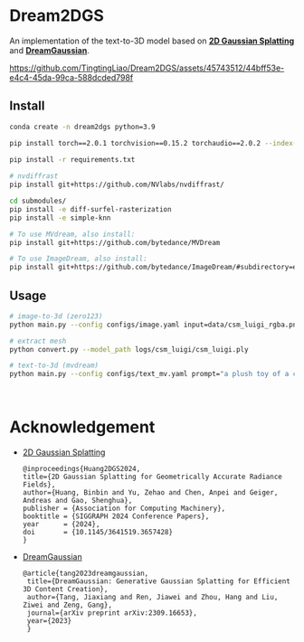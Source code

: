 # Dream2DGS
An implementation of the text-to-3D model based on [**2D Gaussian Splatting**](https://github.com/hbb1/2d-gaussian-splatting) and [**DreamGaussian**](https://dreamgaussian.github.io/).


https://github.com/TingtingLiao/Dream2DGS/assets/45743512/44bff53e-e4c4-45da-99ca-588dcded798f


## Install

```bash
conda create -n dream2dgs python=3.9 

pip install torch==2.0.1 torchvision==0.15.2 torchaudio==2.0.2 --index-url https://download.pytorch.org/whl/cu118
 
pip install -r requirements.txt

# nvdiffrast
pip install git+https://github.com/NVlabs/nvdiffrast/

cd submodules/
pip install -e diff-surfel-rasterization
pip install -e simple-knn

# To use MVdream, also install:
pip install git+https://github.com/bytedance/MVDream

# To use ImageDream, also install:
pip install git+https://github.com/bytedance/ImageDream/#subdirectory=extern/ImageDream
```

## Usage 
```bash   
# image-to-3d (zero123)  
python main.py --config configs/image.yaml input=data/csm_luigi_rgba.png save_path=csm_luigi 

# extract mesh  
python convert.py --model_path logs/csm_luigi/csm_luigi.ply  

# text-to-3d (mvdream)
python main.py --config configs/text_mv.yaml prompt="a plush toy of a corgi nurse" save_path=corgi_nurse  
 
 
```

# Acknowledgement 

* [2D Gaussian Splatting](https://github.com/hbb1/2d-gaussian-splatting)
    ```
    @inproceedings{Huang2DGS2024,
    title={2D Gaussian Splatting for Geometrically Accurate Radiance Fields},
    author={Huang, Binbin and Yu, Zehao and Chen, Anpei and Geiger, Andreas and Gao, Shenghua},
    publisher = {Association for Computing Machinery},
    booktitle = {SIGGRAPH 2024 Conference Papers},
    year      = {2024},
    doi       = {10.1145/3641519.3657428}
    }
    ```

* [DreamGaussian](https://github.com/dreamgaussian/dreamgaussian)
   ```
   @article{tang2023dreamgaussian,
    title={DreamGaussian: Generative Gaussian Splatting for Efficient 3D Content Creation},
    author={Tang, Jiaxiang and Ren, Jiawei and Zhou, Hang and Liu, Ziwei and Zeng, Gang},
    journal={arXiv preprint arXiv:2309.16653},
    year={2023}
    } 
    ```
